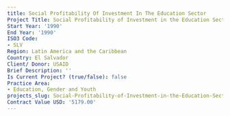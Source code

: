 ```yaml
---
title: Social Profitability Of Investment In The Education Sector
Project Title: Social Profitability of Investment in the Education Sector
Start Year: '1990'
End Year: '1990'
ISO3 Code:
- SLV
Region: Latin America and the Caribbean
Country: El Salvador
Client/ Donor: USAID
Brief Description: ''
Is Current Project? (true/false): false
Practice Area:
- Education, Gender and Youth
projects_slug: Social-Profitability-of-Investment-in-the-Education-Sector
Contract Value USD: '5179.00'
---
```


